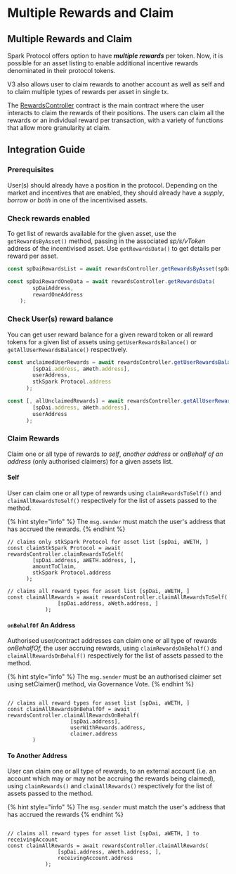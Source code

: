 # Multiple Rewards and Claim

## Multiple Rewards and Claim

Spark Protocol offers option to have _**multiple rewards**_ per token. Now, it is possible for an asset listing to enable additional incentive rewards denominated in their protocol tokens.

V3 also allows user to claim rewards to another account as well as self and to claim multiple types of rewards per asset in single tx.

The [RewardsController](../periphery-contracts/rewardscontroller.md) contract is the main contract where the user interacts to claim the rewards of their positions. The users can claim all the rewards or an individual reward per transaction, with a variety of functions that allow more granularity at claim.

## Integration Guide

### Prerequisites

User(s) should already have a position in the protocol. Depending on the market and incentives that are enabled, they should already have a _supply_, _borrow or both_ in one of the incentivised assets.

### Check rewards enabled

To get list of rewards available for the given asset, use the `getRewardsByAsset()` method, passing in the associated _sp/s/vToken_ address of the incentivised asset. Use `getRewardsData()` to get details per reward per asset.

```typescript
const spDaiRewardsList = await rewardsController.getRewardsByAsset(spDaiAddress);

const spDaiRewardOneData = await rewardsController.getRewardsData(
        spDaiAddress,
        rewardOneAddress
    );
```

### Check User(s) reward balance

You can get user reward balance for a given reward token or all reward tokens for a given list of assets using `getUserRewardsBalance()` or `getAllUserRewardsBalance()` respectively.

```typescript
const unclaimedUserRewards = await rewardsController.getUserRewardsBalance(
        [spDai.address, aWeth.address],
        userAddress,
        stkSpark Protocol.address
      );

const [, allUnclaimedRewards] = await rewardsController.getAllUserRewardsBalance(
        [spDai.address, aWeth.address],
        userAddress
      );
```

### Claim Rewards

Claim one or all type of rewards _to self_, _another address_ or _onBehalf of an address_ (only authorised claimers) for a given assets list.

#### Self

User can claim one or all type of rewards using `claimRewardsToSelf()` and `claimAllRewardsToSelf()` respectively for the list of assets passed to the method.

{% hint style="info" %}
The `msg.sender` must match the user's address that has accrued the rewards.&#x20;
{% endhint %}

```tsx
// claims only stkSpark Protocol for asset list [spDai, aWETH, ]
const claimStkSpark Protocol = await rewardsController.claimRewardsToSelf(
        [spDai.address, aWETH.address, ],
        amountToClaim,
        stkSpark Protocol.address
      );

// claims all reward types for asset list [spDai, aWETH, ]
const claimAllRewards = await rewardsController.claimAllRewardsToSelf(
				[spDai.address, aWeth.address, ]
			);
```

#### `onBehalfOf` An Address

Authorised user/contract addresses can claim one or all type of rewards _onBehalfOf,_ the user accruing rewards, using `claimRewardsOnBehalf()` and `claimAllRewardsOnBehalf()` respectively for the list of assets passed to the method.

{% hint style="info" %}
The `msg.sender` must be an authorised claimer set using setClaimer() method, via Governance Vote.
{% endhint %}

```tsx

// claims all reward types for asset list [spDai, aWETH, ]
const claimAllRewardsOnBehalfOf = await rewardsController.claimAllRewardsOnBehalf(
                    [spDai.address],
                    userWithRewards.address,
                    claimer.address
		)
```

#### To Another Address

User can claim one or all type of rewards, to an external account (i.e. an account which may or may not be accruing the rewards being claimed), using `claimRewards()` and `claimAllRewards()` respectively for the list of assets passed to the method.

{% hint style="info" %}
The `msg.sender` must match the user's address that has accrued the rewards
{% endhint %}

```tsx

// claims all reward types for asset list [spDai, aWETH, ] to receivingAccount
const claimAllRewards = await rewardsController.claimAllRewards(
				[spDai.address, aWeth.address, ],
				receivingAccount.address
			);
```
